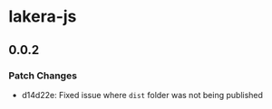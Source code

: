 # lakera-js

## 0.0.2

### Patch Changes

- d14d22e: Fixed issue where `dist` folder was not being published
